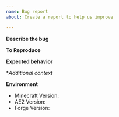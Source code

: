 ```yaml
---
name: Bug report
about: Create a report to help us improve

---
```


<!-- Provide a summary of the issue in the Title above, please do not "[Tag]" it. -->

**Describe the bug**
<!-- Always use the most recent version from ae-mod.info, it might already be fixed. -->
<!-- When describing a bug, tell us what was expected and what the actual behaviour is. -->

**To Reproduce**
<!-- Please provide the steps to reproduce it, otherwise we might not be able to fix it. -->

**Expected behavior**
<!-- A clear and concise description of what you expected to happen. -->

**Additional context*
<!-- Screenshots, crashlogs, etc. -->
<!-- A complete crashlog is required when reporting a crash. No excerpts. -->
<!-- Please use pastebin or gist for posting the complete crashlog. -->

**Environment**
<!-- Include as many relevant details about the environment -->
<!-- Like the used version, SP/MP, other mods and their version -->
<!-- The following ones are required, please note "latest" is not a version -->

- Minecraft Version: 
- AE2 Version: 
- Forge Version:
